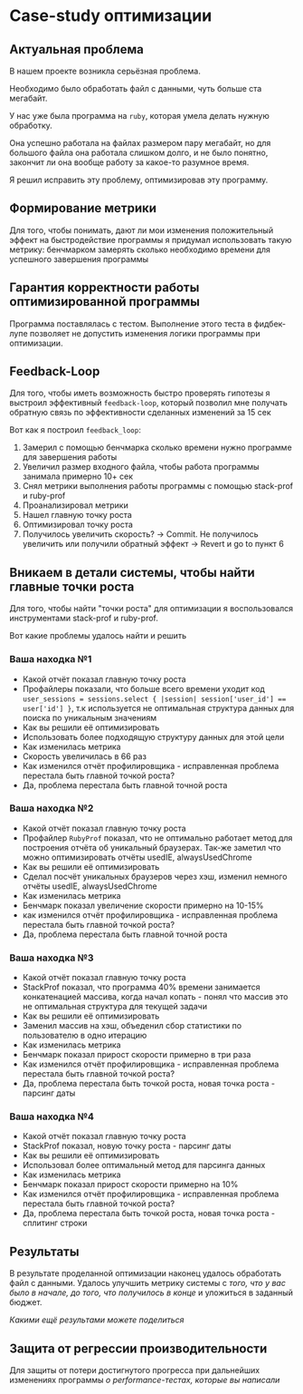 # Case-study оптимизации

## Актуальная проблема
В нашем проекте возникла серьёзная проблема.

Необходимо было обработать файл с данными, чуть больше ста мегабайт.

У нас уже была программа на `ruby`, которая умела делать нужную обработку.

Она успешно работала на файлах размером пару мегабайт, но для большого файла она работала слишком долго, и не было понятно, закончит ли она вообще работу за какое-то разумное время.

Я решил исправить эту проблему, оптимизировав эту программу.

## Формирование метрики
Для того, чтобы понимать, дают ли мои изменения положительный эффект на быстродействие программы я придумал использовать такую метрику: бенчмарком замерять сколько необходимо времени для успешного завершения программы

## Гарантия корректности работы оптимизированной программы
Программа поставлялась с тестом. Выполнение этого теста в фидбек-лупе позволяет не допустить изменения логики программы при оптимизации.

## Feedback-Loop
Для того, чтобы иметь возможность быстро проверять гипотезы я выстроил эффективный `feedback-loop`, который позволил мне получать обратную связь по эффективности сделанных изменений за 15 сек

Вот как я построил `feedback_loop`:
1. Замерил с помощью бенчмарка сколько времени нужно программе для завершения работы
2. Увеличил размер входного файла, чтобы работа программы занимала примерно 10+ сек
3. Снял метрики выполнения работы программы с помощью stack-prof и ruby-prof
4. Проанализировал метрики
5. Нашел главную точку роста
6. Оптимизировал точку роста
7. Получилось увеличить скорость? -> Commit. Не получилось увеличить или получили обратный эффект -> Revert и go to пункт 6


## Вникаем в детали системы, чтобы найти главные точки роста
Для того, чтобы найти "точки роста" для оптимизации я воспользовался инструментами stack-prof и ruby-prof.

Вот какие проблемы удалось найти и решить

### Ваша находка №1
- Какой отчёт показал главную точку роста
- Профайлеры показали, что больше всего времени уходит код `user_sessions = sessions.select { |session| session['user_id'] == user['id'] }`, т.к используется не оптимальная структура данных для поиска по уникальным значениям
- Как вы решили её оптимизировать
- Использовать более подходящую структуру данных для этой цели
- Как изменилась метрика
- Скорость увеличилась в 66 раз
- Как изменился отчёт профилировщика - исправленная проблема перестала быть главной точкой роста?
- Да, проблема перестала быть главной точной роста

### Ваша находка №2
- Какой отчёт показал главную точку роста
- Профайлер `RubyProf` показал, что не оптимально работает метод для построения отчёта об уникальный браузерах. Так-же заметил что можно оптимизировать отчёты usedIE, alwaysUsedChrome 
- Как вы решили её оптимизировать
- Сделал посчёт уникальных браузеров через хэш, изменил немного отчёты usedIE, alwaysUsedChrome
- Как изменилась метрика
- Бенчмарк показал увеличение скорости примерно на 10-15%
- как изменился отчёт профилировщика - исправленная проблема перестала быть главной точкой роста?
- Да, проблема перестала быть главной точной роста

### Ваша находка №3
- Какой отчёт показал главную точку роста
- StackProf показал, что программа 40% времени занимается конкатенацией массива, когда начал копать - понял что массив 
это не оптимальная структура для текущей задачи
- Как вы решили её оптимизировать
- Заменил массив на хэш, объеденил сбор статистики по пользователю в одно итерацию
- Как изменилась метрика
- Бенчмарк показал прирост скорости примерно в три раза
- Как изменился отчёт профилировщика - исправленная проблема перестала быть главной точкой роста?
- Да, проблема перестала быть точкой роста, новая точка роста - парсинг даты

### Ваша находка №4
- Какой отчёт показал главную точку роста
- StackProf показал, новую точку роста - парсинг даты
- Как вы решили её оптимизировать
- Использовал более оптимальный метод для парсинга данных
- Как изменилась метрика
- Бенчмарк показал прирост скорости примерно на 10%
- Как изменился отчёт профилировщика - исправленная проблема перестала быть главной точкой роста?
- Да, проблема перестала быть точкой роста, новая точка роста - сплитинг строки

## Результаты
В результате проделанной оптимизации наконец удалось обработать файл с данными.
Удалось улучшить метрику системы с *того, что у вас было в начале, до того, что получилось в конце* и уложиться в заданный бюджет.

*Какими ещё результами можете поделиться*

## Защита от регрессии производительности
Для защиты от потери достигнутого прогресса при дальнейших изменениях программы *о performance-тестах, которые вы написали*

